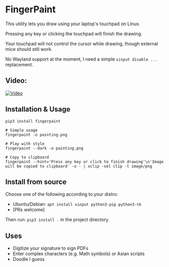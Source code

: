 # FingerPaint

This utility lets you draw using your laptop's touchpad on Linux.

Pressing any key or clicking the touchpad will finish the drawing.

Your touchpad will not control the cursor while drawing, though external mice should still work.

No Wayland support at the moment, I need a simple `xinput disable ...` replacement.

## Video:

[![Video](http://img.youtube.com/vi/4gewfYs4I68/0.jpg)](http://www.youtube.com/watch?v=4gewfYs4I68 "FingerPaint demonstration video")

## Installation & Usage

```shell
pip3 install fingerpaint
```

```shell
# Simple usage
fingerpaint -o painting.png

# Play with style
fingerpaint --dark -o painting.png

# Copy to clipboard
fingerpaint --hint='Press any key or click to finish drawing'\n'Image will be copied to clipboard' -o - | xclip -sel clip -t image/png
```

## Install from source

Choose one of the following according to your distro:

- Ubuntu/Debian: `apt install xinput python3-pip python3-tk`
- [PRs welcome]

Then run: `pip3 install .` in the project directory 

## Uses

- Digitize your signature to sign PDFs
- Enter complex characters (e.g. Math symbols) or Asian scripts
- Doodle I guess
